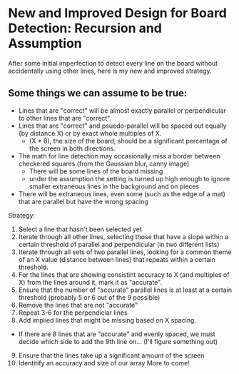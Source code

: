 # New and Improved Design for Board Detection: Recursion and Assumption

After some initial imperfection to detect every line on the board without accidentally using other lines, here is my new and improved strategy.

## Some things we can assume to be true:
- Lines that are "correct" will be almost exactly parallel or perpendicular to other lines that are "correct".
- Lines that are "correct" and psuedo-parallel will be spaced out equally (by distance X) or by exact whole multiples of X.
  - (X * 8), the size of the board, should be a significant percentage of the screen in both directions.
- The math for line detection may occasionally miss a border between checkered squares (from the Gaussian blur, canny image)
  - There will be some lines of the board missing
  - under the assumption the setting is turned up high enough to ignore smaller extraneous lines in the background and on pieces
- There will be extraneous lines, even some (such as the edge of a mat) that are parallel but have the wrong spacing
  
Strategy:
1. Select a line that hasn't been selected yet
2. Iterate through all other lines, selecting those that have a slope within a certain threshold of parallel and perpendicular (in two different lists)
3. Iterate through all sets of two parallel lines, looking for a common theme of an X value (distance between lines) that repeats within a certain threshold.
4. For the lines that are showing consistint accuracy to X (and multiples of X) from the lines around it, mark it as "accurate".
5. Ensure that the number of "accurate" parallel lines is at least at a certain threshold (probably 5 or 6 out of the 9 possible)
6. Remove the lines that are not "accurate"
7. Repeat 3-6 for the perpendiclar lines
8. Add implied lines that might be missing based on X spacing.
  - If there are 8 lines that are "accurate" and evenly spaced, we must decide which side to add the 9th line on... (I'll figure something out)
9. Ensure that the lines take up a significant amount of the screen 
10. Identitify an accuracy and size of our array
More to come!
